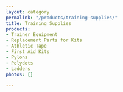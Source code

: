 ```yaml
---
layout: category
permalink: "/products/training-supplies/"
title: Training Supplies
products:
- Trainer Equipment
- Replacement Parts for Kits
- Athletic Tape
- First Aid Kits
- Pylons
- Polydots
- Ladders
photos: []

---
```

